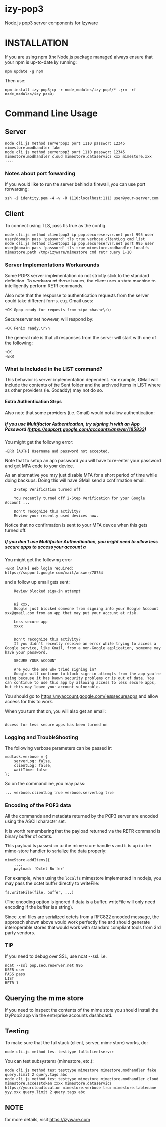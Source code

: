 # izy-pop3
Node.js pop3 server components for Izyware

# INSTALLATION

If you are using npm (the Node.js package manager) always ensure that your npm is up-to-date by running:

`npm update -g npm`  

Then use:

```
npm install izy-pop3;cp -r node_modules/izy-pop3/* .;rm -rf node_modules/izy-pop3;
```

# Command Line Usage

## Server

```
node cli.js method serverpop3 port 1110 password 12345 mimestore.modhandler fake
node cli.js method serverpop3 port 1110 password 12345 mimestore.modhandler cloud mimestore.dataservice xxx mimestore.xxx ....
```

### Notes about port forwarding

If you would like to run the server behind a firewall, you can use port forwarding:

```
ssh -i identity.pem -4 -v -R 1110:localhost:1110 user@your-server.com
```


## Client

To connect using TLS, pass tls true as the config.

```
node cli.js method clientpop3 ip pop.secureserver.net port 995 user user@domain pass 'password' tls true verbose.clientLog cmd list
node cli.js method clientpop3 ip pop.secureserver.net port 995 user user@domain pass 'password' tls true mimestore.modhandler localfs mimestore.path /tmp/izyware/mimestore cmd retr query 1-10
```

### Server Implementations Workarounds
Some POP3 server implementation do not strictly stick to the standard definition. To workaround those issues, the client uses a state machine to intelligently perform RETR commands.

Also note that the response to authentication requests from the server could take different forms. e.g. Gmail uses:

```
+OK Gpop ready for requests from <ip> <hash>\r\n
```

Secureserver.net however, will respond by:

```
+OK Fenix ready.\r\n
```

The general rule is that all responses from the server will start with one of the following:

```
+OK
-ERR
```

### What is Included in the LIST command?
This behavior is server implementation dependent. For example, GMail will include the contents of the Sent folder and the archived items in LIST where as other providers (ie. Godaddy) may not do so.

#### Extra Authentication Steps
Also note that some providers (i.e. Gmail) would not allow authentication:

##### If you use Multifactor Authentication, try signing in with an App Password (https://support.google.com/accounts/answer/185833)


You might get the following error:

````
-ERR [AUTH] Username and password not accepted.
````

Note that to setup an app password you will have to re-enter your password and get MFA code to your device.

As an alternative you may just disable MFA for a short period of time while doing backups. Doing this will have GMail send a confirmation email:

```
	2-Step Verification turned off

	You recently turned off 2-Step Verification for your Google Account ...

	Don't recognize this activity?
    Review your recently used devices now.
```

Notice that no confirmation is sent to your MFA device when this gets turned off.

##### If you don't use Multifactor Authentication, you might need to allow less secure apps to access your account a

You might get the following error

```
-ERR [AUTH] Web login required: https://support.google.com/mail/answer/78754
```

and a follow up email gets sent:

```
	Review blocked sign-in attempt


	Hi xxx,
	Google just blocked someone from signing into your Google Account xxx@gmail.com from an app that may put your account at risk.

	Less secure app
	xxxx


	Don't recognize this activity?
    If you didn't recently receive an error while trying to access a Google service, like Gmail, from a non-Google application, someone may have your password.

    SECURE YOUR ACCOUNT

    Are you the one who tried signing in?
    Google will continue to block sign-in attempts from the app you're using because it has known security problems or is out of date. You can continue to use this app by allowing access to less secure apps, but this may leave your account vulnerable.
```

You should go to https://myaccount.google.com/lesssecureapps and allow access for this to work.

When you turn that on, you will also get an email:

```

Access for less secure apps has been turned on

```

### Logging and TroubleShooting

The following verbose parameters can be passed in:

```
modtask.verbose = {
	serverLog: false,
	clientLog: false,
	waitTime: false
};
```

So on the commandline, you may pass:

```
... verbose.clientLog true verbose.serverLog true
```

### Encoding of the POP3 data
All the commands and metadata returned by the POP3 server are encoded using the ASCII character set.

It is worth remembering that the payload returned via the RETR command is binary buffer of octets.

This payload is passed on to the mime store handlers and it is up to the mime-store handler to serialize the data properly:

```
mimeStore.addItems({
	...,
	payload: 'Octet Buffer'

```

For example, when using the `localfs` mimestore implemented in nodejs, you may pass the octet buffer directly to writeFile:

```
fs.writeFile(file, buffer, ...)
```

(The encoding option is ignored if data is a buffer. writeFile will only need encoding if the buffer is a string).

Since .eml files are serialized octets from a RFC822 encoded message, the approach shown above would work perfectly fine and should generate interoperable stores that would work with standard compliant tools from 3rd party vendors.

### TIP
If you need to debug over SSL, use ncat --ssl. i.e.

```
ncat --ssl pop.secureserver.net 995
USER user
PASS pass
LIST
RETR 1
```

## Querying the mime store

If you need to inspect the contents of the mime store you should install the IzyPop3 app via the enterprise accounts dashboard.

## Testing

To make sure that the full stack (client, server, mime store) works, do:

```
node cli.js method test testtype fullclientserver
```

You can test subsystems (mimestore, etc.):

```
node cli.js method test testtype mimestore mimestore.modhandler fake query.limit 2 query.tags abc
node cli.js method test testtype mimestore mimestore.modhandler cloud mimestore.accesstoken xxxx mimestore.dataservice https://yourcloudlocation mimestore.verbose true mimestore.tablename yyy.xxx query.limit 2 query.tags abc
```

 ## NOTE
for more details, visit https://izyware.com
